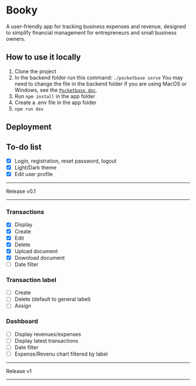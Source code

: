 # Booky
A user-friendly app for tracking business expenses and revenue, designed to simplify financial management for entrepreneurs and small business owners.

## How to use it locally
1. Clone the project 
2. In the backend folder run this command:
```./pocketbase serve``` You may need to change the file in the backend folder if you are using MacOS or Windows, see the [`Pocketbase doc`](https://pocketbase.io/docs/).
3. Run ```npm install``` in the app folder
4. Create a .env file in the app folder
5. ```npm run dev```

## Deployment

## To-do list
- [x] Login, registration, reset password, logout
- [x] Light/Dark theme
- [x] Edit user profile
***
Release v0.1
***
### Transactions
- [x] Display
- [x] Create
- [x] Edit
- [x] Delete
- [x] Upload document
- [x] Download document
- [ ] Date filter
### Transaction label
- [ ] Create
- [ ] Delete (default to general label)
- [ ] Assign
### Dashboard
- [ ] Display revenues/expenses
- [ ] Display latest transactions
- [ ] Date filter
- [ ] Expense/Revenu chart filtered by label
***
Release v1
***